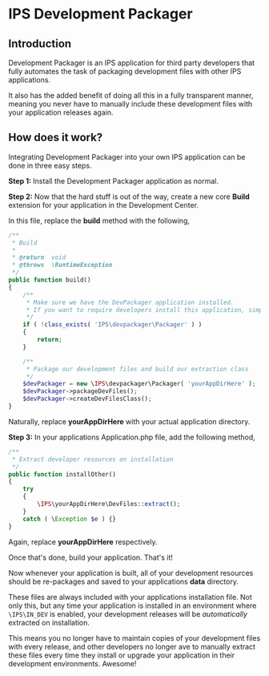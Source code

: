 # IPS Development Packager
## Introduction
Development Packager is an IPS application for third party developers that fully automates the task of packaging development files with other IPS applications.

It also has the added benefit of doing all this in a fully transparent manner, meaning you never have to manually include these development files with your application releases again.

## How does it work?
Integrating Development Packager into your own IPS application can be done in three easy steps.

**Step 1:** Install the Development Packager application as normal.

**Step 2:** Now that the hard stuff is out of the way, create a new core **Build** extension for your application in the Development Center.

In this file, replace the **build** method with the following,
```php
/**
 * Build
 *
 * @return	void
 * @throws	\RuntimeException
 */
public function build()
{
	/**
	 * Make sure we have the DevPackager application installed.
	 * If you want to require developers install this application, simply remove this check.
	 */
	if ( !class_exists( 'IPS\devpackager\Packager' ) )
	{
		return;
	}

	/**
	 * Package our development files and build our extraction class
	 */
	$devPackager = new \IPS\devpackager\Packager( 'yourAppDirHere' );
	$devPackager->packageDevFiles();
	$devPackager->createDevFilesClass();
}
```
Naturally, replace **yourAppDirHere** with your actual application directory.

**Step 3:** In your applications Application.php file, add the following method,
```php
/**
 * Extract developer resources on installation
 */
public function installOther()
{
	try
	{
		\IPS\yourAppDirHere\DevFiles::extract();
	}
	catch ( \Exception $e ) {}
}
```
Again, replace **yourAppDirHere** respectively.

Once that's done, build your application. That's it!

Now whenever your application is built, all of your development resources should be re-packages and saved to your applications **data** directory.

These files are always included with your applications installation file. Not only this, but any time your application is installed in an environment where ```\IPS\IN_DEV``` is enabled, your development releases will be *automatically* extracted on installation.

This means you no longer have to maintain copies of your development files with every release, and other developers no longer ave to manually extract these files every time they install or upgrade your application in their development environments. Awesome!
